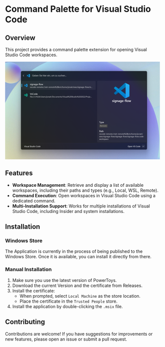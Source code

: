 # Command Palette for Visual Studio Code

## Overview

This project provides a command palette extension for opening Visual Studio Code workspaces.

![Command Palette for Visual Studio Code](./Assets/screenshot.png)

## Features

- **Workspace Management**: Retrieve and display a list of available workspaces, including their paths and types (e.g., Local, WSL, Remote).
- **Command Execution**: Open workspaces in Visual Studio Code using a dedicated command.
- **Multi-Installation Support**: Works for multiple installations of Visual Studio Code, including Insider and system installations.

## Installation

### Windows Store

The Application is currently in the process of being published to the Windows Store. Once it is available, you can install it directly from there.

### Manual Installation

1. Make sure you use the latest version of PowerToys.
2. Download the current Version and the certificate from Releases.
3. Install the certificate:
   - When prompted, select `Local Machine` as the store location.
   - Place the certificate in the `Trusted People` store.
4. Install the application by double-clicking the `.msix` file.

## Contributing

Contributions are welcome! If you have suggestions for improvements or new features, please open an issue or submit a pull request.
